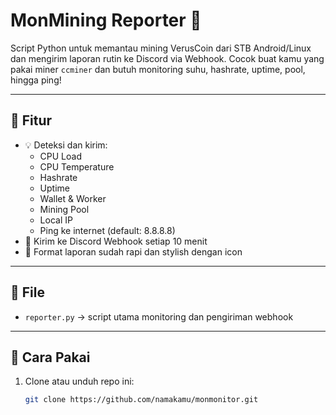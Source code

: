 # MonMining Reporter 📡

Script Python untuk memantau mining VerusCoin dari STB Android/Linux dan mengirim laporan rutin ke Discord via Webhook. Cocok buat kamu yang pakai miner `ccminer` dan butuh monitoring suhu, hashrate, uptime, pool, hingga ping!

---

## 🔧 Fitur

- 💡 Deteksi dan kirim:
  - CPU Load
  - CPU Temperature
  - Hashrate
  - Uptime
  - Wallet & Worker
  - Mining Pool
  - Local IP
  - Ping ke internet (default: 8.8.8.8)
- 📡 Kirim ke Discord Webhook setiap 10 menit
- 💬 Format laporan sudah rapi dan stylish dengan icon

---

## 📂 File

- `reporter.py` → script utama monitoring dan pengiriman webhook

---

## 🚀 Cara Pakai

1. Clone atau unduh repo ini:
   ```bash
   git clone https://github.com/namakamu/monmonitor.git
